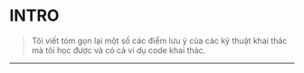 # INTRO
>Tôi viết tóm gọn lại một số các điểm lưu ý của các kỹ thuật khai thác mà tôi học được và có cả ví dụ code khai thác.



----------------------------------------------------
